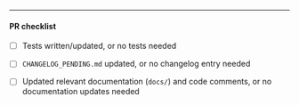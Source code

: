 <!--

Please add a reference to the issue that this PR addresses and indicate which
files are most critical to review. If it fully addresses a particular issue,
please include "Closes #XXX" (where "XXX" is the issue number).

Please ensure that you have either created an issue that the team's had a chance
to respond to, or had some discussion with the team prior to submitting
substantial pull requests. The team can be reached via GitHub Discussions or the
Cosmos Network Discord server in the #tendermint-core channel. GitHub
Discussions is preferred over Discord as it allows us to keep track of
conversations topically.
https://github.com/tendermint/tendermint/discussions

If the work in this PR is not aligned with the team's current priorities, please
be advised that it may take some time before it is merged - especially if it has
not yet been discussed with the team.

See the project board for the team's current priorities:
https://github.com/orgs/tendermint/projects/15/views/5

-->

---

#### PR checklist

- [ ] Tests written/updated, or no tests needed
- [ ] `CHANGELOG_PENDING.md` updated, or no changelog entry needed
- [ ] Updated relevant documentation (`docs/`) and code comments, or no
      documentation updates needed

